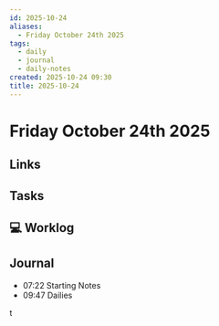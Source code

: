 ```yaml
---
id: 2025-10-24
aliases:
  - Friday October 24th 2025
tags:
  - daily
  - journal
  - daily-notes
created: 2025-10-24 09:30
title: 2025-10-24
---
```


# Friday October 24th 2025

## Links

## Tasks

## 💻 Worklog

## Journal
- 07:22 Starting Notes
- 09:47 Dailies 


t
